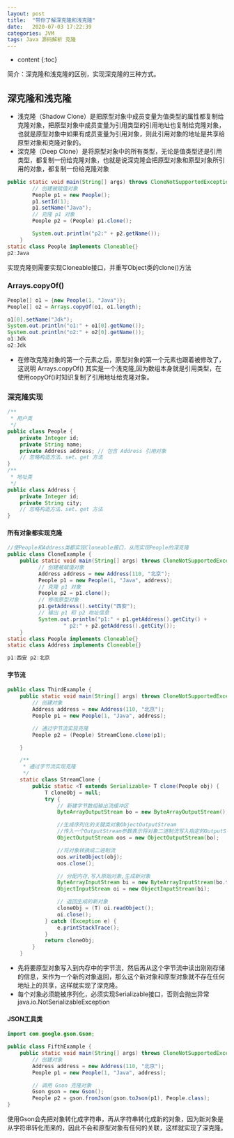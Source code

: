 ```yaml
---
layout: post
title:  "带你了解深克隆和浅克隆"
date:   2020-07-03 17:22:39
categories: JVM
tags: Java 源码解析 克隆
---
```


* content
{:toc}

简介：深克隆和浅克隆的区别，实现深克隆的三种方式。





## 深克隆和浅克隆
- 浅克隆（Shadow Clone）是把原型对象中成员变量为值类型的属性都复制给克隆对象，把原型对象中成员变量为引用类型的引用地址也复制给克隆对象，也就是原型对象中如果有成员变量为引用对象，则此引用对象的地址是共享给原型对象和克隆对象的。
- 深克隆（Deep Clone）是将原型对象中的所有类型，无论是值类型还是引用类型，都复制一份给克隆对象，也就是说深克隆会把原型对象和原型对象所引用的对象，都复制一份给克隆对象

```java
public static void main(String[] args) throws CloneNotSupportedException {
        // 创建被赋值对象
        People p1 = new People();
        p1.setId(1);
        p1.setName("Java");
        // 克隆 p1 对象
        People p2 = (People) p1.clone();

        System.out.println("p2:" + p2.getName());
    }
static class People implements Cloneable{}
p2:Java
```
实现克隆则需要实现Cloneable接口，并重写Object类的clone()方法

### Arrays.copyOf()
```java
People[] o1 = {new People(1, "Java")};
People[] o2 = Arrays.copyOf(o1, o1.length);

o1[0].setName("Jdk");
System.out.println("o1:" + o1[0].getName());
System.out.println("o2:" + o2[0].getName());
o1:Jdk
o2:Jdk
```
- 在修改克隆对象的第一个元素之后，原型对象的第一个元素也跟着被修改了，这说明 Arrays.copyOf() 其实是一个浅克隆,因为数组本身就是引用类型，在使用copyOf()时知识复制了引用地址给克隆对象。

### 深克隆实现

```java
/**
 * 用户类
 */
public class People {
    private Integer id;
    private String name;
    private Address address; // 包含 Address 引用对象
    // 忽略构造方法、set、get 方法
}
/**
 * 地址类
 */
public class Address {
    private Integer id;
    private String city;
    // 忽略构造方法、set、get 方法
}
```

#### 所有对象都实现克隆

```java
//使People和Address类都实现Cloneable接口，从而实现People的深克隆
public class CloneExample {
    public static void main(String[] args) throws CloneNotSupportedException {
          // 创建被赋值对象
          Address address = new Address(110, "北京");
          People p1 = new People(1, "Java", address);
          // 克隆 p1 对象
          People p2 = p1.clone();
          // 修改原型对象
          p1.getAddress().setCity("西安");
          // 输出 p1 和 p2 地址信息
          System.out.println("p1:" + p1.getAddress().getCity() +
                  " p2:" + p2.getAddress().getCity());
    }
static class People implements Cloneable{}
static class Address implements Cloneable{}

p1:西安 p2:北京
```

#### 字节流

```java
public class ThirdExample {
    public static void main(String[] args) throws CloneNotSupportedException {
        // 创建对象
        Address address = new Address(110, "北京");
        People p1 = new People(1, "Java", address);

        // 通过字节流实现克隆
        People p2 = (People) StreamClone.clone(p1);

    }

    /**
     * 通过字节流实现克隆
     */
    static class StreamClone {
        public static <T extends Serializable> T clone(People obj) {
            T cloneObj = null;
            try {
                // 新建字节数组输出流缓冲区
                ByteArrayOutputStream bo = new ByteArrayOutputStream();

				//生成序列化的关键类对象ObjectOutputStream
				//传入一个OutputStream参数表示将对象二进制流写入指定的OutputStream，这里即字节数组
                ObjectOutputStream oos = new ObjectOutputStream(bo);

				//将对象转换成二进制流
                oos.writeObject(obj);
                oos.close();

                // 分配内存,写入原始对象,生成新对象
                ByteArrayInputStream bi = new ByteArrayInputStream(bo.toByteArray());//获取上面的输出字节流
                ObjectInputStream oi = new ObjectInputStream(bi);

                // 返回生成的新对象
                cloneObj = (T) oi.readObject();
                oi.close();
            } catch (Exception e) {
                e.printStackTrace();
            }
            return cloneObj;
        }
    }
```
- 先将要原型对象写入到内存中的字节流，然后再从这个字节流中读出刚刚存储的信息，来作为一个新的对象返回，那么这个新对象和原型对象就不存在任何地址上的共享，这样就实现了深克隆。
- 每个对象必须能被序列化，必须实现Serializable接口，否则会抛出异常java.io.NotSerializableException


#### JSON工具类
```java
import com.google.gson.Gson;

public class FifthExample {
    public static void main(String[] args) throws CloneNotSupportedException {
        // 创建对象
        Address address = new Address(110, "北京");
        People p1 = new People(1, "Java", address);

        // 调用 Gson 克隆对象
        Gson gson = new Gson();
        People p2 = gson.fromJson(gson.toJson(p1), People.class);
}
```
使用Gson会先把对象转化成字符串，再从字符串转化成新的对象，因为新对象是从字符串转化而来的，因此不会和原型对象有任何的关联，这样就实现了深克隆。